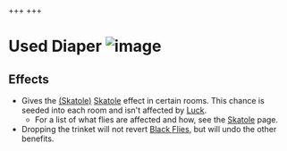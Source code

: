 +++
+++

 # Used Diaper ![image](/image/Used_Diaper.png) 

Effects
---------


* Gives the [(Skatole)](/wiki/Skatole "Skatole") [Skatole](/wiki/Skatole "Skatole") effect in certain rooms. This chance is seeded into each room and isn't affected by [Luck](/wiki/Luck "Luck").
	+ For a list of what flies are affected and how, see the [Skatole](/wiki/Skatole "Skatole") page.
* Dropping the trinket will not revert [Black Flies](/wiki/Black_Fly "Black Fly"), but will undo the other benefits.


